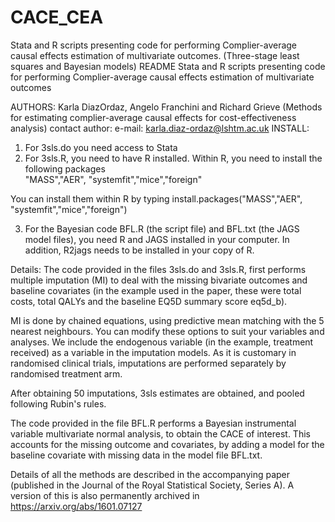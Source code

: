# CACE_CEA
Stata and R  scripts presenting code for performing Complier-average causal effects estimation of multivariate outcomes. (Three-stage least squares and Bayesian models)
README	Stata and R  scripts presenting code for performing Complier-average causal effects estimation of multivariate outcomes 


AUTHORS: Karla DiazOrdaz, Angelo Franchini and Richard Grieve (Methods for estimating complier-average causal effects for cost-effectiveness analysis)
contact author: e-mail: karla.diaz-ordaz@lshtm.ac.uk 
INSTALL:  
1. For 3sls.do you need access to Stata
2. For  3sls.R, you need to have R  installed. Within R, you need to install the following packages   
"MASS","AER", "systemfit","mice","foreign"

You can install them within R by typing
install.packages("MASS","AER", "systemfit","mice","foreign")

3. For the Bayesian code BFL.R (the script file)  and BFL.txt (the JAGS model files), you need R and JAGS installed in your computer.
In addition, R2jags needs to be installed in your copy of R.
 

Details:
The code provided in the files 3sls.do and 3sls.R, first  performs multiple imputation (MI) to deal with the missing bivariate outcomes and baseline covariates (in the example used in the paper, these were  total costs, total QALYs and the baseline EQ5D summary score eq5d_b).

MI is done by chained equations, using predictive mean matching with the 5 nearest neighbours. You can modify these options to suit your variables and analyses. We include the endogenous variable (in the example, treatment received) as a variable in the imputation models. As it is customary in randomised clinical trials,  imputations are performed separately by randomised treatment arm.
  
After obtaining 50 imputations, 3sls estimates are obtained, and pooled following Rubin's rules.

The code provided in the file BFL.R performs a Bayesian instrumental variable multivariate normal  analysis, to obtain the CACE of interest. This accounts for the missing outcome and covariates, by adding a model for the baseline covariate with missing data in the model file BFL.txt.
 
Details of all the methods are described in the accompanying paper (published in the Journal of the Royal Statistical Society, Series A). A version of this is also permanently archived in https://arxiv.org/abs/1601.07127


